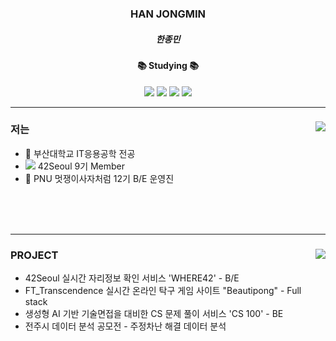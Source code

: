 <div align="center">
  <h3>HAN JONGMIN</h3>
  <h5>한종민</h5>
  <h4>📚 Studying 📚</h4>
  <img src="https://img.shields.io/badge/Spring-6DB33F?style=flat-square&logo=spring&logoColor=white"/>
  <img src="https://img.shields.io/badge/Spring%20Boot-6DB33F?style=flat-square&logo=springBoot&logoColor=white"/>
  <img src="https://img.shields.io/badge/C-A8B9CC?style=flat-square&logo=C&logoColor=black"/>
  <img src="https://img.shields.io/badge/C++-00599C?style=flat-square&logo=cplusplus&logoColor=white"/>
</div>
<hr>

<div>
  <a href="https://solved.ac/tim4974"><img align="right" src="http://mazassumnida.wtf/api/v2/generate_badge?boj=tim4974&theme=dark"/></a>
  <h3>저는</h3>
  <ul>
    <li> 🏫 부산대학교 IT응용공학 전공</li>
    <li> <img src="https://img.shields.io/badge/Seoul-000000?style=flat-square&logo=42&logoColor=FFFFFF"/>  42Seoul 9기 Member </li>
    <li> 🦁 PNU 멋쟁이사자처럼 12기 B/E 운영진</li>
  </ul>
  <br>
  <br>
  <br>
</div>
<hr>
<div>
  <a><img align="right" src="https://github-readme-stats.vercel.app/api?username=Hanjjong&show_icons=true&theme=radical"/></a>
  <h3>PROJECT</h3>
  <ul>
    <li> 42Seoul 실시간 자리정보 확인 서비스 'WHERE42' - B/E </li>
    <li> FT_Transcendence 실시간 온라인 탁구 게임 사이트 "Beautipong" - Full stack </li>
    <li> 생성형 AI 기반 기술면접을 대비한 CS 문제 풀이 서비스 'CS 100' - BE </li>
    <li> 전주시 데이터 분석 공모전 - 주정차난 해결 데이터 분석 </li>
  </ul>
</div>
